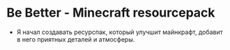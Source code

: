 # Be Better - Minecraft resourcepack

- Я начал создавать ресурспак, который улучшит майнкрафт, добавит в него приятных деталей и атмосферы.
